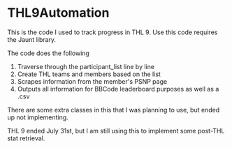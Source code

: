 # THL9Automation

This is the code I used to track progress in THL 9. Use this code requires the Jaunt library. 

The code does the following
1) Traverse through the participant_list line by line
2) Create THL teams and members based on the list
3) Scrapes information from the member's PSNP page
4) Outputs all information for BBCode leaderboard purposes as well as a .csv

There are some extra classes in this that I was planning to use, but ended up not implementing.

THL 9 ended July 31st, but I am still using this to implement some post-THL stat retrieval.
